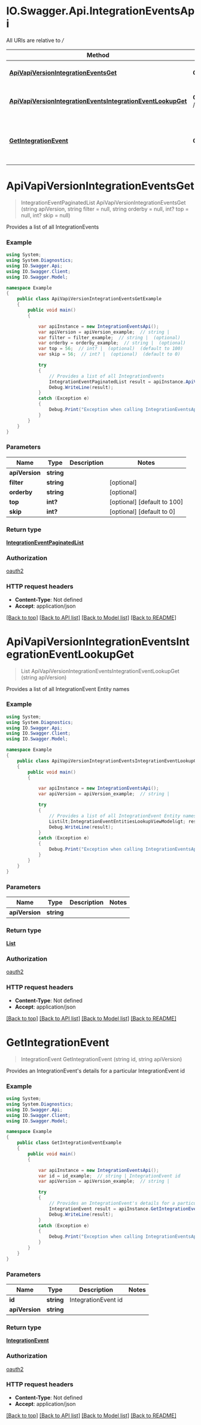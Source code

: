 # IO.Swagger.Api.IntegrationEventsApi

All URIs are relative to */*

Method | HTTP request | Description
------------- | ------------- | -------------
[**ApiVapiVersionIntegrationEventsGet**](IntegrationEventsApi.md#apivapiversionintegrationeventsget) | **GET** /api/v{apiVersion}/IntegrationEvents | Provides a list of all IntegrationEvents
[**ApiVapiVersionIntegrationEventsIntegrationEventLookupGet**](IntegrationEventsApi.md#apivapiversionintegrationeventsintegrationeventlookupget) | **GET** /api/v{apiVersion}/IntegrationEvents/IntegrationEventLookup | Provides a list of all IntegrationEvent Entity names
[**GetIntegrationEvent**](IntegrationEventsApi.md#getintegrationevent) | **GET** /api/v{apiVersion}/IntegrationEvents/{id} | Provides an IntegrationEvent&#x27;s details for a particular IntegrationEvent id

<a name="apivapiversionintegrationeventsget"></a>
# **ApiVapiVersionIntegrationEventsGet**
> IntegrationEventPaginatedList ApiVapiVersionIntegrationEventsGet (string apiVersion, string filter = null, string orderby = null, int? top = null, int? skip = null)

Provides a list of all IntegrationEvents

### Example
```csharp
using System;
using System.Diagnostics;
using IO.Swagger.Api;
using IO.Swagger.Client;
using IO.Swagger.Model;

namespace Example
{
    public class ApiVapiVersionIntegrationEventsGetExample
    {
        public void main()
        {

            var apiInstance = new IntegrationEventsApi();
            var apiVersion = apiVersion_example;  // string | 
            var filter = filter_example;  // string |  (optional) 
            var orderby = orderby_example;  // string |  (optional) 
            var top = 56;  // int? |  (optional)  (default to 100)
            var skip = 56;  // int? |  (optional)  (default to 0)

            try
            {
                // Provides a list of all IntegrationEvents
                IntegrationEventPaginatedList result = apiInstance.ApiVapiVersionIntegrationEventsGet(apiVersion, filter, orderby, top, skip);
                Debug.WriteLine(result);
            }
            catch (Exception e)
            {
                Debug.Print("Exception when calling IntegrationEventsApi.ApiVapiVersionIntegrationEventsGet: " + e.Message );
            }
        }
    }
}
```

### Parameters

Name | Type | Description  | Notes
------------- | ------------- | ------------- | -------------
 **apiVersion** | **string**|  | 
 **filter** | **string**|  | [optional] 
 **orderby** | **string**|  | [optional] 
 **top** | **int?**|  | [optional] [default to 100]
 **skip** | **int?**|  | [optional] [default to 0]

### Return type

[**IntegrationEventPaginatedList**](IntegrationEventPaginatedList.md)

### Authorization

[oauth2](../README.md#oauth2)

### HTTP request headers

 - **Content-Type**: Not defined
 - **Accept**: application/json

[[Back to top]](#) [[Back to API list]](../README.md#documentation-for-api-endpoints) [[Back to Model list]](../README.md#documentation-for-models) [[Back to README]](../README.md)
<a name="apivapiversionintegrationeventsintegrationeventlookupget"></a>
# **ApiVapiVersionIntegrationEventsIntegrationEventLookupGet**
> List<IntegrationEventEntitiesLookupViewModel> ApiVapiVersionIntegrationEventsIntegrationEventLookupGet (string apiVersion)

Provides a list of all IntegrationEvent Entity names

### Example
```csharp
using System;
using System.Diagnostics;
using IO.Swagger.Api;
using IO.Swagger.Client;
using IO.Swagger.Model;

namespace Example
{
    public class ApiVapiVersionIntegrationEventsIntegrationEventLookupGetExample
    {
        public void main()
        {

            var apiInstance = new IntegrationEventsApi();
            var apiVersion = apiVersion_example;  // string | 

            try
            {
                // Provides a list of all IntegrationEvent Entity names
                List&lt;IntegrationEventEntitiesLookupViewModel&gt; result = apiInstance.ApiVapiVersionIntegrationEventsIntegrationEventLookupGet(apiVersion);
                Debug.WriteLine(result);
            }
            catch (Exception e)
            {
                Debug.Print("Exception when calling IntegrationEventsApi.ApiVapiVersionIntegrationEventsIntegrationEventLookupGet: " + e.Message );
            }
        }
    }
}
```

### Parameters

Name | Type | Description  | Notes
------------- | ------------- | ------------- | -------------
 **apiVersion** | **string**|  | 

### Return type

[**List<IntegrationEventEntitiesLookupViewModel>**](IntegrationEventEntitiesLookupViewModel.md)

### Authorization

[oauth2](../README.md#oauth2)

### HTTP request headers

 - **Content-Type**: Not defined
 - **Accept**: application/json

[[Back to top]](#) [[Back to API list]](../README.md#documentation-for-api-endpoints) [[Back to Model list]](../README.md#documentation-for-models) [[Back to README]](../README.md)
<a name="getintegrationevent"></a>
# **GetIntegrationEvent**
> IntegrationEvent GetIntegrationEvent (string id, string apiVersion)

Provides an IntegrationEvent's details for a particular IntegrationEvent id

### Example
```csharp
using System;
using System.Diagnostics;
using IO.Swagger.Api;
using IO.Swagger.Client;
using IO.Swagger.Model;

namespace Example
{
    public class GetIntegrationEventExample
    {
        public void main()
        {

            var apiInstance = new IntegrationEventsApi();
            var id = id_example;  // string | IntegrationEvent id
            var apiVersion = apiVersion_example;  // string | 

            try
            {
                // Provides an IntegrationEvent's details for a particular IntegrationEvent id
                IntegrationEvent result = apiInstance.GetIntegrationEvent(id, apiVersion);
                Debug.WriteLine(result);
            }
            catch (Exception e)
            {
                Debug.Print("Exception when calling IntegrationEventsApi.GetIntegrationEvent: " + e.Message );
            }
        }
    }
}
```

### Parameters

Name | Type | Description  | Notes
------------- | ------------- | ------------- | -------------
 **id** | **string**| IntegrationEvent id | 
 **apiVersion** | **string**|  | 

### Return type

[**IntegrationEvent**](IntegrationEvent.md)

### Authorization

[oauth2](../README.md#oauth2)

### HTTP request headers

 - **Content-Type**: Not defined
 - **Accept**: application/json

[[Back to top]](#) [[Back to API list]](../README.md#documentation-for-api-endpoints) [[Back to Model list]](../README.md#documentation-for-models) [[Back to README]](../README.md)
